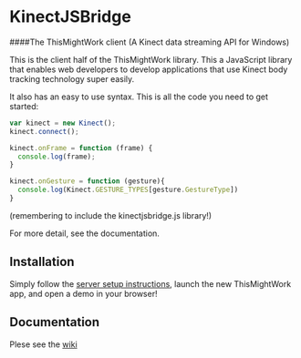 # KinectJSBridge
####The ThisMightWork client (A Kinect data streaming API for Windows)


This is the client half of the ThisMightWork library. This a JavaScript library that enables web developers to develop applications that use Kinect body tracking technology super easily.

It also has an easy to use syntax. This is all the code you need to get started:

```js
var kinect = new Kinect();
kinect.connect();

kinect.onFrame = function (frame) {
  console.log(frame);
}	

kinect.onGesture = function (gesture){
  console.log(Kinect.GESTURE_TYPES[gesture.GestureType])
}
```
(remembering to include the kinectjsbridge.js library!)

For more detail, see the documentation.

## Installation
Simply follow the [server setup instructions](https://github.com/2BoysAndHats/ThisMightWork/blob/master/README.md#installation), launch the new ThisMightWork app, and open a demo in your browser!

## Documentation
Plese see the [wiki](https://github.com/2BoysAndHats/KinectJSBridge/wiki)
